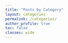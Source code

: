 ```yaml
---
title: "Posts by Category"
layout: categories
permalink: /categories/
author_profile: true
toc: false
classes: wide
---
```

